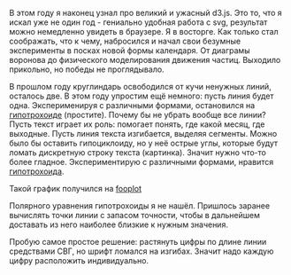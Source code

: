 В этом году я наконец узнал про великий и ужасный d3.js. Это то, что я искал уже не один год - гениально удобная работа с svg, результат можно немедленно увидеть в браузере. Я в восторге. Как только стал соображать, что к чему, набросился и начал свои безумные эксперименты в посках новой формы календаря. От диаграмы воронова до физического моделирования движения частиц. Выходило прикольно, но победы не проглядывало.

В прошлом году круглиндарь освободился от кучи ненужных линий, осталось две. В этом году упростим ещё немного: пусть линия будет одна. Эксперименируя с различными формами, остановился на [гипотрохоиде](https://en.wikipedia.org/wiki/Hypotrochoid) (простите).
Почему бы не убрать вообще все линии? Пусть текст играет их роль: помогает понять, где какой месяц, где выходные. Пусть линия текста изгибается, выделяя сегменты. Можно было бы оставить гипоциклоиду, но у неё острые углы, которые будут ломать дискретную строку текста (картинка). Значит нужно что-то более гладное. Экспериментирую с различными формами, нравится [гипотрохоида](https://en.wikipedia.org/wiki/Hypotrochoid).

Такой график получился на [fooplot](http://fooplot.com/#W3sidHlwZSI6MiwiZXF4IjoiKDEyLTEpKmNvcyhzKSswLjYqY29zKCgxMi0oMSkpKnMvKDEpKSIsImVxeSI6IigxMi0xKSpzaW4ocyktMC42KnNpbigoMTItKDEpKSpzLygxKSkiLCJjb2xvciI6IiNmZjAwMDAiLCJzbWluIjoiMCIsInNtYXgiOiIycGkiLCJzc3RlcCI6Ii4wMSJ9LHsidHlwZSI6MTAwMCwid2luZG93IjpbIi0zMy4xNTA4Njk4ODU2NjI0NSIsIjE2LjQ0MDE5NDU2NzQ2MjQ2MyIsIi0xNi40NzE0NjM2MzU2MDc0NSIsIjE0LjA0NjExNDQ4OTM5MjQ3NCJdfV0-)

Полярного уравнения гипотрохоиды я не нашёл. Пришлось заранее вычислять точки линии с запасом точности, чтобы в дальнейшем доставать из него наиболее близкие к нужным значения.

Пробую самое простое решение: растянуть цифры по длине линии средствами СВГ, но шрифт ломался на изгибах. Значит надо каждую цифру расположить индивидуально.
